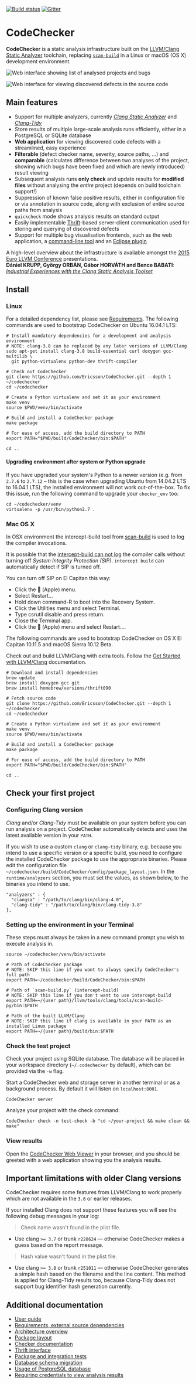 [![Build status](https://travis-ci.org/Ericsson/codechecker.png?branch=master)](https://travis-ci.org/Ericsson/codechecker)
[![Gitter](https://badges.gitter.im/codecheckerHQ/Lobby.svg)](https://gitter.im/codecheckerHQ/Lobby?utm_source=share-link&utm_medium=link&utm_campaign=share-link)

CodeChecker
===========

**CodeChecker** is a static analysis infrastructure built on the [LLVM/Clang
Static Analyzer](http://clang-analyzer.llvm.org) toolchain, replacing
[`scan-build`](http://clang-analyzer.llvm.org/scan-build.html) in a Linux or
macOS (OS X) development environment.

![Web interface showing list of analysed projects and bugs](docs/images/buglist.png)

![Web interface for viewing discovered defects in the source code](docs/images/viewer.png)


Main features
-------------

  * Support for multiple analyzers, currently
    [_Clang Static Analyzer_](http://clang-analyzer.llvm.org/) and
    [_Clang-Tidy_](http://clang.llvm.org/extra/clang-tidy/)
  * Store results of multiple large-scale analysis runs efficiently, either in
    a PostgreSQL or SQLite database
  * **Web application** for viewing discovered code defects with a streamlined,
    easy experience
  * **Filterable** (defect checker name, severity, source paths, ...) and
    **comparable** (calculates difference between two analyses of the project,
    showing which bugs have been fixed and which are newly introduced) result
    viewing
  * Subsequent analysis runs **only check** and update results for **modified
    files** without analysing the _entire_ project (depends on build toolchain
    support!)
  * Suppression of known false positive results, either in configuration file
    or via annotation in source code, along with exclusion of entire source
    paths from analysis
  * `quickcheck` mode shows analysis results on standard output
  * Easily implementable [Thrift](http://thrift.apache.org)-based
    server-client communication used for storing and querying of discovered
    defects
  * Support for multiple bug visualisation frontends, such as the web
    application, a [command-line tool](docs/usage.md) and an [Eclipse
    plugin](http://github.com/Ericsson/CodeCheckerEclipsePlugin)


A high-level overview about the infrastructure is available amongst the [2015
Euro LLVM Conference](http://llvm.org/devmtg/2015-04) presentations.<br/>
**Dániel KRUPP, György ORBÁN, Gábor HORVÁTH and Bence BABATI**:<br/>
[_Industrial Experiences with the Clang Static Analysis
Toolset_](http://llvm.org/devmtg/2015-04/slides/Clang_static_analysis_toolset_final.pdf)

Install
-------

### Linux

For a detailed dependency list, please see [Requirements](docs/deps.md). The
following commands are used to bootstrap CodeChecker on Ubuntu 16.04.1 LTS:

~~~{.sh}
# Install mandatory dependencies for a development and analysis environment
# NOTE: clang-3.8 can be replaced by any later versions of LLVM/Clang
sudo apt-get install clang-3.8 build-essential curl doxygen gcc-multilib \
  git python-virtualenv python-dev thrift-compiler

# Check out CodeChecker
git clone https://github.com/Ericsson/CodeChecker.git --depth 1 ~/codechecker
cd ~/codechecker

# Create a Python virtualenv and set it as your environment
make venv
source $PWD/venv/bin/activate

# Build and install a CodeChecker package
make package

# For ease of access, add the build directory to PATH
export PATH="$PWD/build/CodeChecker/bin:$PATH"

cd ..
~~~

#### Upgrading environment after system or Python upgrade

If you have upgraded your system's Python to a newer version (e.g. from
`2.7.6` to `2.7.12` &ndash; this is the case when upgrading Ubuntu from
14.04.2 LTS to 16.04.1 LTS), the installed environment will not work
out-of-the-box. To fix this issue, run the following command to upgrade your
`checker_env` too:

~~~{.sh}
cd ~/codechecker/venv
virtualenv -p /usr/bin/python2.7 .
~~~

### Mac OS X

In OSX environment the intercept-build tool from
[scan-build](https://github.com/rizsotto/scan-build) is used to log the
compiler invocations.


It is possible that the [intercept-build can not
log](https://github.com/rizsotto/scan-build#limitations)
the compiler calls without turning off *System Integrity Protection (SIP)*.
`intercept build` can automatically detect if SIP is turned off.

You can turn off SIP on El Capitan this way:
  * Click the  (Apple) menu.
  * Select Restart...
  * Hold down command-R to boot into the Recovery System.
  * Click the Utilities menu and select Terminal.
  * Type csrutil disable and press return.
  * Close the Terminal app.
  * Click the  (Apple) menu and select Restart....

The following commands are used to bootstrap CodeChecker on
OS X El Capitan 10.11.5 and macOS Sierra 10.12 Beta.

Check out and build LLVM/Clang with extra tools. Follow the [Get Started with
LLVM/Clang](http://clang.llvm.org/get_started.html) documentation.

~~~{.sh}
# Download and install dependencies
brew update
brew install doxygen gcc git
brew install homebrew/versions/thrift090

# Fetch source code
git clone https://github.com/Ericsson/CodeChecker.git --depth 1 ~/codechecker
cd ~/codechecker

# Create a Python virtualenv and set it as your environment
make venv
source $PWD/venv/bin/activate

# Build and install a CodeChecker package
make package

# For ease of access, add the build directory to PATH
export PATH="$PWD/build/CodeChecker/bin:$PATH"

cd ..
~~~

Check your first project
------------------------

### Configuring Clang version

_Clang_ and/or _Clang-Tidy_ must be available on your system before you can
run analysis on a project. CodeChecker automatically detects and uses the
latest available version in your `PATH`.

If you wish to use a custom `clang` or `clang-tidy` binary, e.g. because you
intend to use a specific version or a specific build, you need to configure
the installed CodeChecker package to use the appropriate binaries. Please edit
the configuration file
`~/codechecker/build/CodeChecker/config/package_layout.json`. In the
`runtime/analyzers` section, you must set the values, as shown below, to the
binaries you intend to use.

~~~{.json}
"analyzers" : {
  "clangsa" : "/path/to/clang/bin/clang-4.0",
  "clang-tidy" : "/path/to/clang/bin/clang-tidy-3.8"
},
~~~

### Setting up the environment in your Terminal

These steps must always be taken in a new command prompt you wish to execute
analysis in.

~~~{.sh}
source ~/codechecker/venv/bin/activate

# Path of CodeChecker package
# NOTE: SKIP this line if you want to always specify CodeChecker's full path
export PATH=~/codechecker/build/CodeChecker/bin:$PATH

# Path of `scan-build.py` (intercept-build)
# NOTE: SKIP this line if you don't want to use intercept-build
export PATH=~/{user path}/llvm/tools/clang/tools/scan-build-py/bin:$PATH

# Path of the built LLVM/Clang
# NOTE: SKIP this line if clang is available in your PATH as an installed Linux package
export PATH=~/{user path}/build/bin:$PATH
~~~

### Check the test project

Check your project using SQLite database. The database will be placed in your
workspace directory (`~/.codechecker` by default), which can be provided via
the `-w` flag.

Start a CodeChecker web and storage server in another terminal or as a
background process. By default it will listen on `localhost:8001`.

    CodeChecker server

Analyze your project with the check command:

    CodeChecker check -n test-check -b "cd ~/your-project && make clean && make"

### View results

Open the [CodeChecker Web Viewer](http://localhost:8001) in your browser, and
you should be greeted with a web application showing you the analysis results.

Important limitations with older Clang versions
-----------------------------------------------

CodeChecker requires some features from LLVM/Clang to work properly which are
not available in the `3.6` or earlier releases.

If your installed Clang does not support these features you will see the
following debug messages in your log:

> Check name wasn't found in the plist file.

 * Use clang `>= 3.7` or trunk `r228624` &mdash; otherwise CodeChecker makes
   a guess based on the report message.

> Hash value wasn't found in the plist file.

 * Use clang `>= 3.8` or trunk `r251011` &mdash; otherwise CodeChecker
   generates a simple hash based on the filename and the line content. This
   method is applied for Clang-Tidy results too, because Clang-Tidy does not
   support bug identifier hash generation currently.


Additional documentation
------------------------

  * [User guide](docs/user_guide.md)
  * [Requirements, external source dependencies](docs/deps.md)
  * [Architecture overview](docs/architecture.md)
  * [Package layout](docs/package_layout.md)
  * [Checker documentation](docs/checker_docs.md)
  * [Thrift interface](thrift_api/thrift_api.md)
  * [Package and integration tests](tests/readme.md)
  * [Database schema migration](docs/db_schema_guide.md)
  * [Usage of PostgreSQL database](docs/postgresql_setup.md)
  * [Requiring credentials to view analysis results](docs/authentication.md)
